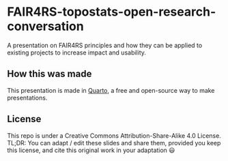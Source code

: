 # FAIR4RS-topostats-open-research-conversation
A presentation on FAIR4RS principles and how they can be applied to existing projects to increase impact and usability.

## How this was made
This presentation is made in [Quarto](https://quarto.org), a free and open-source way to make presentations.

## License
This repo is under a Creative Commons Attribution-Share-Alike 4.0 License. TL;DR: You can adapt / edit these slides and share them, provided you keep this license, and cite this original work in your adaptation 😃



